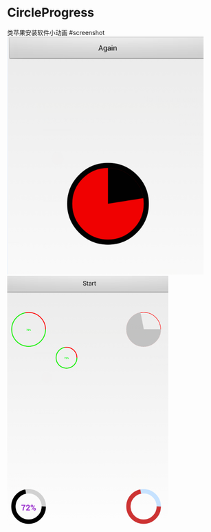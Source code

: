 # CircleProgress
类苹果安装软件小动画
#screenshot
![image](https://raw.githubusercontent.com/toumubaoqiong/CircleProgress/master/screenshot/screenshot_one.png)<br />
![image](https://raw.githubusercontent.com/toumubaoqiong/CircleProgress/master/screenshot/screenshot_two.png)
